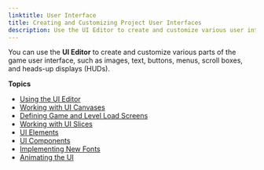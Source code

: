 ```yaml
---
linktitle: User Interface
title: Creating and Customizing Project User Interfaces
description: Use the UI Editor to create and customize various user interface elements in Open 3D Engine.
---
```


You can use the **UI Editor** to create and customize various parts of the game user interface, such as images, text, buttons, menus, scroll boxes, and heads-up displays (HUDs).

**Topics**

* [Using the UI Editor](./editor)
* [Working with UI Canvases](./editor/creating-canvases)
* [Defining Game and Level Load Screens](./load-screens)
* [Working with UI Slices](./editor/ui-slices)
* [UI Elements](./editor/elements)
* [UI Components](./editor/components)
* [Implementing New Fonts](./fonts)
* [Animating the UI](./animating)
